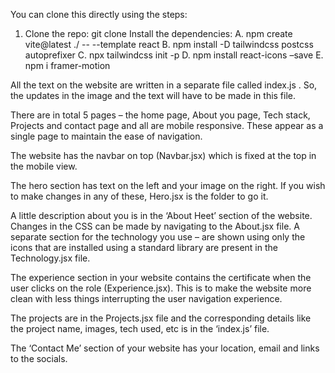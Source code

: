 You can clone this directly using the steps:
1.	Clone the repo: git clone <repo-link>
Install the dependencies: 
A.	npm create vite@latest ./ -- --template react
B.	npm install -D tailwindcss postcss autoprefixer
C.	npx tailwindcss init -p
D.	npm install react-icons –save
E.	npm i framer-motion

All the text on the website are written in a separate file called index.js . So, the updates in the image and the text will have to be made in this file. 


There are in total 5 pages – the home page, About you page, Tech stack, Projects and contact page and all are mobile responsive.
These appear as a single page to maintain the ease of navigation.

The website has the navbar on top (Navbar.jsx) which is fixed at the top in the mobile view. 

The hero section has text on the left and your image on the right. If you wish to make changes in any of these, Hero.jsx is the folder to go it.

A little description about you is in the ‘About Heet’ section of the website. Changes in the CSS can be made by navigating to the About.jsx file.
A separate section for the technology you use – are shown using only the icons that are installed using a standard library are present in the Technology.jsx file.

The experience section in your website contains the certificate when the user clicks on the role (Experience.jsx). This is to make the website more clean with less things interrupting the user navigation experience.

The projects are in the Projects.jsx file and the corresponding details like the project name, images, tech used, etc is in the ‘index.js’ file. 

The ‘Contact Me’ section of your website has your location, email and links to the socials.   
